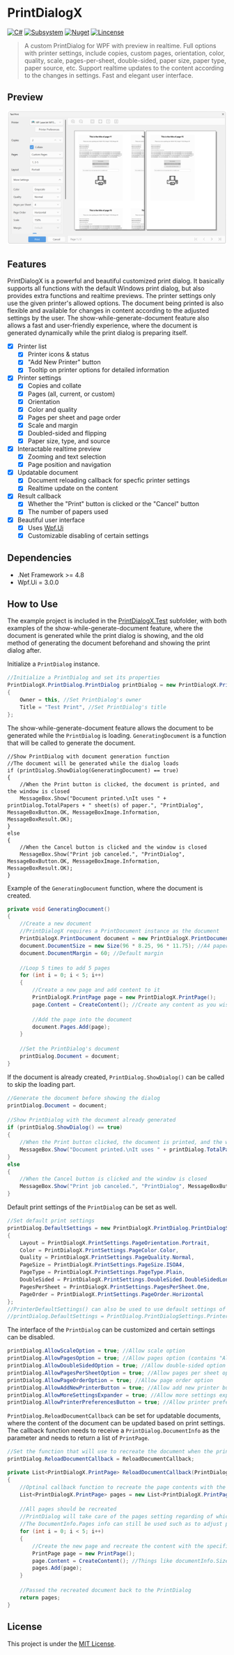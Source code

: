 # PrintDialogX

[![C#](https://img.shields.io/badge/C%23-100%25-blue.svg?style=flat-square)](https://docs.microsoft.com/en-us/dotnet/csharp/)
[![Subsystem](https://img.shields.io/badge/Platform-WPF-green.svg?style=flat-square)](https://docs.microsoft.com/en-us/visualstudio/designers/getting-started-with-wpf)
[![Nuget](https://img.shields.io/badge/Nuget-v2.1.2-blue.svg?style=flat-square)](https://www.nuget.org/packages/PrintDialogX/2.1.2)
[![Lincense](https://img.shields.io/badge/Lincense-MIT-orange.svg?style=flat-square)](https://github.com/Fei-Sheng-Wu/PrintDialogX/blob/2.1.2/LICENSE.txt)

> A custom PrintDialog for WPF with preview in realtime. Full options with printer settings, include copies, custom pages, orientation, color, quality, scale, pages-per-sheet, double-sided, paper size, paper type, paper source, etc. Support realtime updates to the content according to the changes in settings. Fast and elegant user interface.

## Preview

![Screenshot](https://github.com/Fei-Sheng-Wu/PrintDialogX/blob/8c1c32120c5ba5ec3e6547d825c56a5b27fb5ee2/Screenshot.png)

## Features

PrintDialogX is a powerful and beautiful customized print dialog. It basically supports all functions with the default Windows print dialog, but also provides extra functions and realtime previews. The printer settings only use the given printer's allowed options. The document being printed is also flexible and available for changes in content according to the adjusted settings by the user. The show-while-generate-document feature also allows a fast and user-friendly experience, where the document is generated dynamically while the print dialog is preparing itself.

- [X] Printer list
  - [X] Printer icons & status
  - [X] "Add New Printer" button
  - [X] Tooltip on printer options for detailed information
- [X] Printer settings
  - [X] Copies and collate
  - [X] Pages (all, current, or custom)
  - [X] Orientation
  - [X] Color and quality
  - [X] Pages per sheet and page order
  - [X] Scale and margin
  - [X] Doubled-sided and flipping
  - [X] Paper size, type, and source
- [X] Interactable realtime preview
  - [X] Zooming and text selection
  - [X] Page position and navigation
- [X] Updatable document
  - [X] Document reloading callback for specfic printer settings
  - [X] Realtime update on the content
- [X] Result callback
  - [X] Whether the "Print" button is clicked or the "Cancel" button
  - [X] The number of papers used
- [X] Beautiful user interface
  - [X] Uses [Wpf.Ui](https://wpfui.lepo.co/index.html)
  - [X] Customizable disabling of certain settings

## Dependencies

- .Net Framework >= 4.8
- Wpf.Ui = 3.0.0

## How to Use

The example project is included in the [PrintDialogX.Test](https://github.com/Fei-Sheng-Wu/PrintDialogX/tree/2.1.2/PrintDialogX.Test) subfolder, with both examples of the show-while-generate-document feature, where the document is generated while the print dialog is showing, and the old method of generating the document beforehand and showing the print dialog after.

Initialize a `PrintDialog` instance.

```c#
//Initialize a PrintDialog and set its properties
PrintDialogX.PrintDialog.PrintDialog printDialog = new PrintDialogX.PrintDialog.PrintDialog()
{
    Owner = this, //Set PrintDialog's owner
    Title = "Test Print", //Set PrintDialog's title
};
```

The show-while-generate-document feature allows the document to be generated while the `PrintDialog` is loading. `GeneratingDocument` is a function that will be called to generate the document.

```
//Show PrintDialog with document generation function
//The document will be generated while the dialog loads
if (printDialog.ShowDialog(GeneratingDocument) == true)
{
    //When the Print button is clicked, the document is printed, and the window is closed
    MessageBox.Show("Document printed.\nIt uses " + printDialog.TotalPapers + " sheet(s) of paper.", "PrintDialog", MessageBoxButton.OK, MessageBoxImage.Information, MessageBoxResult.OK);
}
else
{
    //When the Cancel button is clicked and the window is closed
    MessageBox.Show("Print job canceled.", "PrintDialog", MessageBoxButton.OK, MessageBoxImage.Information, MessageBoxResult.OK);
}
```

Example of the `GeneratingDocument` function, where the document is created.

```c#
private void GeneratingDocument()
{
    //Create a new document
    //PrintDialogX requires a PrintDocument instance as the document
    PrintDialogX.PrintDocument document = new PrintDialogX.PrintDocument();
    document.DocumentSize = new Size(96 * 8.25, 96 * 11.75); //A4 paper size, 8.25 inch x 11.75 inch
    document.DocumentMargin = 60; //Default margin

    //Loop 5 times to add 5 pages
    for (int i = 0; i < 5; i++)
    {
        //Create a new page and add content to it
        PrintDialogX.PrintPage page = new PrintDialogX.PrintPage();
        page.Content = CreateContent(); //Create any content as you wish

        //Add the page into the document
        document.Pages.Add(page);
    }

    //Set the PrintDialog's document
    printDialog.Document = document;
}
```

If the document is already created, `PrintDialog.ShowDialog()` can be called to skip the loading part.

```c#
//Generate the document before showing the dialog
printDialog.Document = document;

//Show PrintDialog with the document already generated
if (printDialog.ShowDialog() == true)
{
    //When the Print button clicked, the document is printed, and the window is closed
    MessageBox.Show("Document printed.\nIt uses " + printDialog.TotalPapers + " sheet(s) of paper.", "PrintDialog", MessageBoxButton.OK, MessageBoxImage.Information, MessageBoxResult.OK);
}
else
{
    //When the Cancel button is clicked and the window is closed
    MessageBox.Show("Print job canceled.", "PrintDialog", MessageBoxButton.OK, MessageBoxImage.Information, MessageBoxResult.OK);
}
```

Default print settings of the `PrintDialog` can be set as well.

```c#
//Set default print settings
printDialog.DefaultSettings = new PrintDialogX.PrintDialog.PrintDialogSettings()
{
    Layout = PrintDialogX.PrintSettings.PageOrientation.Portrait,
    Color = PrintDialogX.PrintSettings.PageColor.Color,
    Quality = PrintDialogX.PrintSettings.PageQuality.Normal,
    PageSize = PrintDialogX.PrintSettings.PageSize.ISOA4,
    PageType = PrintDialogX.PrintSettings.PageType.Plain,
    DoubleSided = PrintDialogX.PrintSettings.DoubleSided.DoubleSidedLongEdge,
    PagesPerSheet = PrintDialogX.PrintSettings.PagesPerSheet.One,
    PageOrder = PrintDialogX.PrintSettings.PageOrder.Horizontal
};
//PrinterDefaultSettings() can also be used to use default settings of the printer
//printDialog.DefaultSettings = PrintDialog.PrintDialogSettings.PrinterDefaultSettings()
```

The interface of the `PrintDialog` can be customized and certain settings can be disabled.

```c#
printDialog.AllowScaleOption = true; //Allow scale option
printDialog.AllowPagesOption = true; //Allow pages option (contains "All Pages", "Current Page", and "Custom Pages")
printDialog.AllowDoubleSidedOption = true; //Allow double-sided option
printDialog.AllowPagesPerSheetOption = true; //Allow pages per sheet option
printDialog.AllowPageOrderOption = true; //Allow page order option
printDialog.AllowAddNewPrinterButton = true; //Allow add new printer button in the printer list
printDialog.AllowMoreSettingsExpander = true; //Allow more settings expander
printDialog.AllowPrinterPreferencesButton = true; //Allow printer preferences button
```

`PrintDialog.ReloadDocumentCallback` can be set for updatable documents, where the content of the document can be updated based on print settings. The callback function needs to receive a `PrintDialog.DocumentInfo` as the parameter and needs to return a list of `PrintPage`.

```c#
//Set the function that will use to recreate the document when the print settings changed
printDialog.ReloadDocumentCallback = ReloadDocumentCallback;
```
```c#
private List<PrintDialogX.PrintPage> ReloadDocumentCallback(PrintDialogX.PrintDialog.DocumentInfo documentInfo)
{
    //Optinal callback function to recreate the page contents with the specific settings
    List<PrintDialogX.PrintPage> pages = new List<PrintDialogX.PrintPage>();

    //All pages should be recreated
    //PrintDialog will take care of the pages setting regarding of which pages need to be printed
    //The DocumentInfo.Pages info can still be used such as to adjust pages that will be printed
    for (int i = 0; i < 5; i++)
    {
        //Create the new page and recreate the content with the specific margin
        PrintPage page = new PrintPage();
        page.Content = CreateContent(); //Things like documentInfo.Size and documentInfo.Margin can be used
        pages.Add(page);
    }

    //Passed the recreated document back to the PrintDialog
    return pages;
}
```

## License

This project is under the [MIT License](https://github.com/Fei-Sheng-Wu/PrintDialogX/blob/2.1.2/LICENSE.txt).
